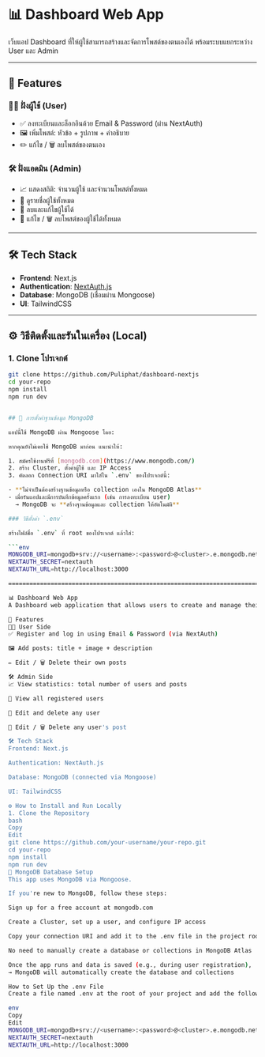 # 📊 Dashboard Web App

เว็บแอป Dashboard ที่ให้ผู้ใช้สามารถสร้างและจัดการโพสต์ของตนเองได้ พร้อมระบบแยกระหว่าง User และ Admin

---

## 🧩 Features

### 🧑‍💻 ฝั่งผู้ใช้ (User)
- ✅ ลงทะเบียนและล็อกอินด้วย Email & Password (ผ่าน NextAuth)
- 🖼 เพิ่มโพสต์: หัวข้อ + รูปภาพ + คำอธิบาย
- ✏️ แก้ไข / 🗑 ลบโพสต์ของตนเอง

### 🛠 ฝั่งแอดมิน (Admin)
- 📈 แสดงสถิติ: จำนวนผู้ใช้ และจำนวนโพสต์ทั้งหมด
- 👥 ดูรายชื่อผู้ใช้ทั้งหมด
- 🧹 ลบและแก้ไขผู้ใช้ได้
- 🔧 แก้ไข / 🗑 ลบโพสต์ของผู้ใช้ได้ทั้งหมด

---

## 🛠 Tech Stack

- **Frontend**: Next.js 
- **Authentication**: [NextAuth.js](https://next-auth.js.org/)
- **Database**: MongoDB (เชื่อมผ่าน Mongoose)
- **UI**: TailwindCSS

---

## ⚙️ วิธีติดตั้งและรันในเครื่อง (Local)

### 1. Clone โปรเจกต์

```bash
git clone https://github.com/Puliphat/dashboard-nextjs
cd your-repo
npm install
npm run dev


## 🧾 การตั้งค่าฐานข้อมูล MongoDB

แอปนี้ใช้ MongoDB ผ่าน Mongoose โดย:

หากคุณยังไม่เคยใช้ MongoDB มาก่อน แนะนำให้:

1. สมัครใช้งานฟรีที่ [mongodb.com](https://www.mongodb.com/)
2. สร้าง Cluster, ตั้งค่าผู้ใช้ และ IP Access
3. คัดลอก Connection URI มาใส่ใน `.env` ของโปรเจกต์นี้:

- **ไม่จำเป็นต้องสร้างฐานข้อมูลหรือ collection เองใน MongoDB Atlas**
- เมื่อรันแอปและมีการบันทึกข้อมูลครั้งแรก (เช่น การลงทะเบียน user)  
  → MongoDB จะ **สร้างฐานข้อมูลและ collection ให้อัตโนมัติ**

### วิธีตั้งค่า `.env`

สร้างไฟล์ชื่อ `.env` ที่ root ของโปรเจกต์ แล้วใส่:

```env
MONGODB_URI=mongodb+srv://<username>:<password>@<cluster>.e.mongodb.net/<your-db-name>
NEXTAUTH_SECRET=nextauth
NEXTAUTH_URL=http://localhost:3000

==============================================================================================================

📊 Dashboard Web App
A Dashboard web application that allows users to create and manage their own posts, with a role-based system separating User and Admin functionalities.

🧩 Features
🧑‍💻 User Side
✅ Register and log in using Email & Password (via NextAuth)

🖼 Add posts: title + image + description

✏️ Edit / 🗑 Delete their own posts

🛠 Admin Side
📈 View statistics: total number of users and posts

👥 View all registered users

🧹 Edit and delete any user

🔧 Edit / 🗑 Delete any user's post

🛠 Tech Stack
Frontend: Next.js

Authentication: NextAuth.js

Database: MongoDB (connected via Mongoose)

UI: TailwindCSS

⚙️ How to Install and Run Locally
1. Clone the Repository
bash
Copy
Edit
git clone https://github.com/your-username/your-repo.git
cd your-repo
npm install
npm run dev
🧾 MongoDB Database Setup
This app uses MongoDB via Mongoose.

If you're new to MongoDB, follow these steps:

Sign up for a free account at mongodb.com

Create a Cluster, set up a user, and configure IP access

Copy your connection URI and add it to the .env file in the project root

No need to manually create a database or collections in MongoDB Atlas

Once the app runs and data is saved (e.g., during user registration),
→ MongoDB will automatically create the database and collections

How to Set Up the .env File
Create a file named .env at the root of your project and add the following:

env
Copy
Edit
MONGODB_URI=mongodb+srv://<username>:<password>@<cluster>.e.mongodb.net/<your-db-name>
NEXTAUTH_SECRET=nextauth
NEXTAUTH_URL=http://localhost:3000